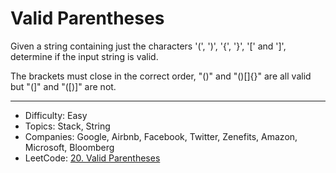 # Valid Parentheses

Given a string containing just the characters '(', ')', '{', '}', '[' and ']', determine if the input string is valid.

The brackets must close in the correct order, "()" and "()[]{}" are all valid but "(]" and "([)]" are not.

---

* Difficulty: Easy
* Topics: Stack, String
* Companies: Google, Airbnb, Facebook, Twitter, Zenefits, Amazon, Microsoft, Bloomberg
* LeetCode: [20. Valid Parentheses](https://leetcode.com/problems/valid-parentheses/description/)
